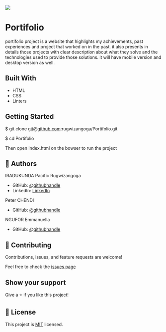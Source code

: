 
![](https://img.shields.io/badge/Microverse-blueviolet)

# Portifolio

portifolio project is a website that highlights my achievements, past experiences and project that worked   on in the past. it also presents in details those projects with clear description about what they solve and the technologies used to provide those solutions. it will have mobile version and desktop version as well. 


## Built With

- HTML
- CSS
- Linters

## Getting Started

$ git clone git@github.com:rugwizangoga/Portifolio.git

$ cd Portifolio

Then open index.html on the bowser to run the project

## 👤 Authors

IRADUKUNDA Pacific Rugwizangoga

- GitHub: [@githubhandle](https://github.com/rugwizangoga)
- LinkedIn: [LinkedIn](https://www.linkedin.com/in/iradukunda-pacific-rugwizangoga)

Peter CHENDI

- GitHub: [@githubhandle](https://github.com/anyepeter)

NGUFOR Emmanuella

- GitHub: [@githubhandle](https://github.com/Ngufor-emmanuella)

## 🤝 Contributing

Contributions, issues, and feature requests are welcome!

Feel free to check the [issues page](../../issues/)

## Show your support

Give a ⭐️ if you like this project!

## 📝 License

This project is [MIT](./LICENSE.md) licensed.